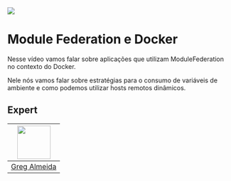 <img src="https://storage.googleapis.com/golden-wind/experts-club/capa-github.svg" />

# Module Federation e Docker

Nesse vídeo vamos falar sobre aplicações que utilizam ModuleFederation no contexto do Docker.

Nele nós vamos falar sobre estratégias para o consumo de variáveis de ambiente e como podemos utilizar hosts remotos dinâmicos.

## Expert

| [<img src="https://avatars.githubusercontent.com/u/7792528?s=460&u=ae44a7bea6ee50c184e05d8cf8deeca3063f47bf&v=4" width="75px;"/>](https://github.com/sephh) |
| :-: |
|[Greg Almeida](https://github.com/sephh)|


